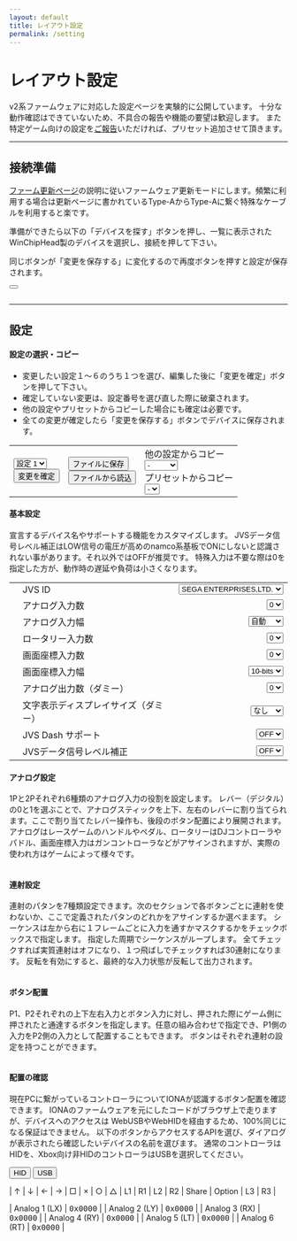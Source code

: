 ```yaml
---
layout: default
title: レイアウト設定
permalink: /setting
---
```

# レイアウト設定
v2系ファームウェアに対応した設定ページを実験的に公開しています。
十分な動作確認はできていないため、不具合の報告や機能の要望は歓迎します。
また特定ゲーム向けの設定を[ご報告](https://github.com/toyoshim/iona-us/issues/78)いただければ、プリセット追加させて頂きます。

---
## 接続準備
[ファーム更新ページ](https://toyoshim.github.io/iona-us/firmware)の説明に従いファームウェア更新モードにします。頻繁に利用する場合は更新ページに書かれているType-AからType-Aに繋ぐ特殊なケーブルを利用すると楽です。

準備ができたら以下の「デバイスを探す」ボタンを押し、一覧に表示されたWinChipHead製のデバイスを選択し、接続を押して下さい。

同じボタンが「変更を保存する」に変化するので再度ボタンを押すと設定が保存されます。

<button id="button"></button>
<pre id="status"></pre>

---
## 設定
#### 設定の選択・コピー
- 変更したい設定１〜６のうち１つを選び、編集した後に「変更を確定」ボタンを押して下さい。
- 確定していない変更は、設定番号を選び直した際に破棄されます。
- 他の設定やプリセットからコピーした場合にも確定は必要です。
- 全ての変更が確定したら「変更を保存する」ボタンでデバイスに保存されます。

| | | |
|-|-|-|
|<select id="select"><option>設定 1</option><option>設定 2</option><option>設定 3</option><option>設定 4</option><option>設定 5</option><option>設定 6</option></select><br><button id="store">変更を確定</button>|<button id="storeToFile">ファイルに保存</button><br><button id="loadFromFile">ファイルから読込</button>|他の設定からコピー<br><select id="copy"><option>-</option><option>設定 1</option><option>設定 2</option><option>設定 3</option><option>設定 4</option><option>設定 5</option><option>設定 6</option></select><br>プリセットからコピー<br><select id="preset"><option>-</option></select>

#### 基本設定
宣言するデバイス名やサポートする機能をカスタマイズします。
JVSデータ信号レベル補正はLOW信号の電圧が高めのnamco系基板でONにしないと認識されない事があります。それ以外ではOFFが推奨です。
特殊入力は不要な際は0を指定した方が、動作時の遅延や負荷は小さくなります。

| | | |
|-|-|-:|
||JVS ID|<select id="id"><option>SEGA ENTERPRISES,LTD.</option><option>namco ltd.;JYU-PCB</option><option>namco ltd.;NA-JV</option><option>namco ltd.;TSS-I/O</option></select>
||アナログ入力数|<select id="ainc"><option>0</option><option>2</option><option>4</option><option>6</option><option>8</option></select>
||アナログ入力幅|<select id="ainw"><option>自動</option><option>16-bits</option></select>
||ロータリー入力数|<select id="rotc"><option>0</option><option>2</option></select>
||画面座標入力数|<select id="scrc"><option>0</option><option>1</option><option>2</option></select>
||画面座標入力幅|<select id="scrw"><option>10-bits</option><option>16-bits</option></select>
||アナログ出力数（ダミー）|<select id="aout"><option>0</option><option>2</option></select>
||文字表示ディスプレイサイズ（ダミー）|<select id="disp"><option>なし</option><option>16 x 1</option></select>
||JVS Dash サポート|<select id="jvsd"><option>OFF</option><option>ON</option></select>
||JVSデータ信号レベル補正|<select id="jvss"><option>OFF</option><option>ON</option></select>

#### アナログ設定
1Pと2Pそれぞれ6種類のアナログ入力の役割を設定します。
レバー（デジタル）の0と1を選ぶことで、アナログスティックを上下、左右のレバーに割り当てられます。ここで割り当てたレバー操作も、後段のボタン配置により展開されます。
アナログはレースゲームのハンドルやペダル、ロータリーはDJコントローラやパドル、画面座標入力はガンコントローラなどがアサインされますが、実際の使われ方はゲームによって様々です。

<table id="analog_map"></table>

#### 連射設定
連射のパタンを7種類設定できます。次のセクションで各ボタンごとに連射を使わないか、ここで定義されたパタンのどれかをアサインするか選べまます。
シーケンスは左から右に１フレームごとに入力を通すかマスクするかをチェックボックスで指定します。
指定した周期でシーケンスがループします。
全てチェックすれば実質連射はオフになり、１つ飛ばしでチェックすれば30連射になります。
反転を有効にすると、最終的な入力状態が反転して出力されます。

<table id="rapid_fire_map"></table>

#### ボタン配置
P1、P2それぞれの上下左右入力とボタン入力に対し、押された際にゲーム側に押されたと通達するボタンを指定します。任意の組み合わせで指定でき、P1側の入力をP2側の入力として配置することもできます。
ボタンはそれぞれ連射の設定を持つことができます。

<table id="button_map"></table>

<script src="https://toyoshim.github.io/CH559Flasher.js/CH559Flasher.js"></script>
<script>
window.uiMessages = {
  abort: '中断しました',
  connected: '接続しました（ブートローダー： ', 
  connectedInformation: ' / 設定フォーマット: v',
  error: 'エラーが発生しました: ',
  errorOnRead: '設定読込中にエラーが発生しました: ',
  findDevice: 'デバイスを探す',
  idle: '待機中',
  modifiedOnStore: '未確定のデータが存在しますが、確定前のデータをファイルに保存しますか？',
  modifiedOnSave: '未確定のデータが存在しますが、確定前のデータを保存しますか？',
  noDevice: '例外が発生しました、デバイスが接続されているか確認して下さい',
  save: '変更を保存する',
  saved: '保存しました',
  unknownContinue: '接続しましたが、対応するバージョンのIONA-USの設定データが確認できません。このまま継続して最新データで上書きしますか？',
  unknownFileFormat: '未知のファイルフォーマットです',

  layoutAnalogInput: '入力',
  layoutAnalogOutputType: '出力タイプ',
  layoutAnalogOutputNumber: '出力番号',
  layoutAnalogInvert: '反転',
  layoutAnalogAnalog: 'アナログ',
  layoutAnalogOutputTypeNone: 'なし',
  layoutAnalogOutputTypeLever: 'レバー（デジタル）',
  layoutAnalogOutputTypeAnalog: 'アナログ入力',
  layoutAnalogOutputTypeRotary: 'ロータリー入力',
  layoutAnalogOutputTypeScreenPosition: '画面座標入力',

  layoutRapidFireSet: '連射設定',
  layoutRapidFireSequence: 'シーケンス',
  layoutRapidFireCycle: '周期',
  layoutRapidFireInvert: '反転',
  layoutRapidFireSetPrefix: 'パタン',

  layoutButtonInput: '入力',
  layoutButtonOutput: '出力',
  layoutButtonRapidFire: '連射',
  layoutButtonRapidFireNone: 'なし',
  layoutButtonRapidFirePrefix: 'パタン',
  layoutButtonRapidFireGearUp: 'ギアアップ',
  layoutButtonRapidFireGearDown: 'ギアダウン',
};
</script>
<script src="layout_map.js"></script>
<script src="layout.js"></script>
<script src="layout_presets.js"></script>

#### 配置の確認
現在PCに繋がっているコントローラについてIONAが認識するボタン配置を確認できます。
IONAのファームウェアを元にしたコードがブラウザ上で走りますが、デバイスへのアクセスは
WebUSBやWebHIDを経由するため、100%同じになる保証はできません。
以下のボタンからアクセスするAPIを選び、ダイアログが表示されたら確認したいデバイスの名前を選びます。
通常のコントローラはHIDを、Xbox向け非HIDのコントローラはUSBを選択してください。

<button id="hid">HID</button>
<button id="usb">USB</button>
<style id="style">
.test_up {}
.test_down {}
.test_left {}
.test_right {}
.test_b1 {}
.test_b2 {}
.test_b3 {}
.test_b4 {}
.test_b5 {}
.test_b6 {}
.test_b7 {}
.test_b8 {}
.test_b9 {}
.test_b10 {}
.test_b11 {}
.test_b12 {}
</style>

|<span class="test_up"> ↑ </span>|<span class="test_down"> ↓ </span>|<span class="test_left"> ← </span>|<span class="test_right"> → </span>|<span class="test_b1"> □ </span>|<span class="test_b2"> × </span>|<span class="test_b3"> ○ </span>|<span class="test_b4"> △ </span>|<span class="test_b5"> L1 </span>|<span class="test_b6"> R1 </span>|<span class="test_b7"> L2 </span>|<span class="test_b8"> R2 </span>|<span class="test_b9"> Share </span>|<span class="test_b10"> Option </span>|<span class="test_b11"> L3 </span>|<span class="test_b12"> R3 </span>|

| Analog 1 (LX) | <span id="test_a1" style="font-family: monospace">0x0000</span> |
| Analog 2 (LY) | <span id="test_a2" style="font-family: monospace">0x0000</span> |
| Analog 3 (RX) | <span id="test_a3" style="font-family: monospace">0x0000</span> |
| Analog 4 (RY) | <span id="test_a4" style="font-family: monospace">0x0000</span> |
| Analog 5 (LT) | <span id="test_a5" style="font-family: monospace">0x0000</span> |
| Analog 6 (RT) | <span id="test_a6" style="font-family: monospace">0x0000</span> |

<script type="module">
  import { IONA } from './iona_stub.js';
  import { HID } from './iona_hid.js';
  import { USB } from './iona_usb.js';

  let iona = null;
  let phy = null;

  function to04x(n) {
    const s = '000' + n.toString(16);
    return '0x' + s.substring(s.length - 4);
  }

  function loop() {
    const status = iona.checkStatus();
    if (!status.ready) {
      return;
    }
    const sheet = document.styleSheets[document.styleSheets.length - 1];
    for (let dir of ['up', 'down', 'left', 'right']) {
      const selector = '.test_' + dir;
      for (let rule of sheet.rules) {
        if (rule.selectorText == selector) {
          rule.style.color = status[dir] ? '#c00' : '#f0e7d5';
        }
      }
    }
    for (let i = 0; i < 12; ++i) {
      const selector = '.test_b' + (i + 1);
      for (let rule of sheet.rules) {
        if (rule.selectorText == selector) {
          rule.style.color = status.buttons[i] ? '#c00' : '#f0e7d5';
        }
      }
    }
    for (let i = 0; i < 6; ++i) {
      const id = 'test_a' + (i + 1);
      const element = document.getElementById(id);
      if (element) {
        element.innerText = to04x(status.analogs[i]);
      }
    }
    requestAnimationFrame(loop);
  }

  async function detect(ctor, e) {
    iona = new IONA();
    await iona.initialize();
    phy = new ctor(iona);
    await phy.initialize();
    iona.checkDeviceDescriptor(await phy.getDeviceDescriptor());
    await iona.checkConfigurationDescriptor(await phy.getConfigurationDescriptor());
    if (phy.type == 'hid') {
      iona.checkHidReportDescriptor(await phy.getHidReportDescriptor());
    }
    const status = iona.checkStatus();
    if (status.ready) {
      phy.listen(iona.checkHidReport.bind(iona));
      requestAnimationFrame(loop);
    }
  }

  document.getElementById('hid').addEventListener('click', detect.bind(this, HID));
  document.getElementById('usb').addEventListener('click', detect.bind(this, USB));
</script>